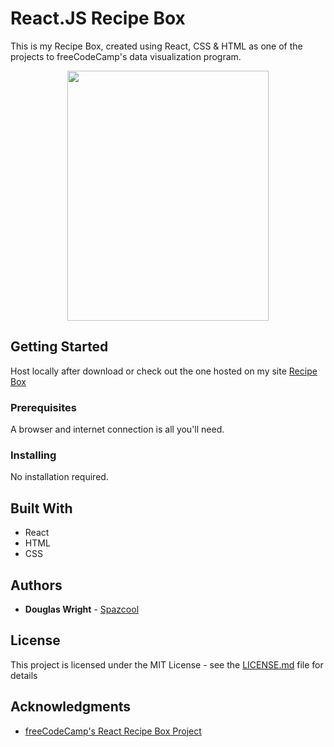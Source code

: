 # React.JS Recipe Box

This is my Recipe Box, created using React, CSS & HTML as one of the projects to freeCodeCamp's data visualization program.

<p align="center">
   <img width="80%" height="400vh" src="./public/images/desktop.gif">
</p>

## Getting Started

Host locally after download or check out the one hosted on my site [Recipe Box](http://www.spazcool.com/react-recipe/)

### Prerequisites

A browser and internet connection is all you'll need.

### Installing

No installation required.

## Built With

* React
* HTML
* CSS

## Authors

* **Douglas Wright** - [Spazcool](https://github.com/Spazcool)

## License

This project is licensed under the MIT License - see the [LICENSE.md](LICENSE.md) file for details

## Acknowledgments

* [freeCodeCamp's React Recipe Box Project](https://www.freecodecamp.org/challenges/build-a-recipe-box)
